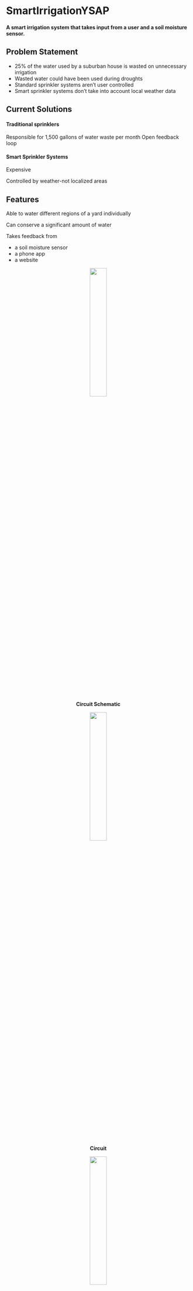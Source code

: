 # SmartIrrigationYSAP
#### A smart irrigation system that takes input from a user and a soil moisture sensor.
## Problem Statement
* 25% of the water used by a suburban house is wasted on unnecessary irrigation
* Wasted water could have been used during droughts
* Standard sprinkler systems aren’t user controlled
* Smart sprinkler systems don’t take into account local weather data
## Current Solutions
#### Traditional sprinklers
Responsible for 1,500 gallons of water waste per month
Open feedback loop
#### Smart Sprinkler Systems
Expensive

Controlled by weather-not localized areas
## Features
Able to water different regions of a yard individually

Can conserve a significant amount of water

Takes feedback from

* a soil moisture sensor
* a phone app
* a website

<p align="center">
<img src ="https://github.com/stressmaniac/SmartIrrigationYSAP/blob/master/Pictures/schematic.PNG?raw=true" width="30%" height="30%"/>
<p/> 
<p align="center"><b>Circuit Schematic<b/><p/> 
<p align="center"><img src ="https://github.com/stressmaniac/SmartIrrigationYSAP/blob/master/Pictures/circuit.PNG?raw=true" width="30%" height="30%"/>
<p/> 
<p align="center"><b>Circuit<p/><b/>
<p align="center">
<img src ="https://github.com/stressmaniac/SmartIrrigationYSAP/blob/master/Pictures/Phone%20UI.PNG?raw=true" width="30%" height="30%"/>
<p/> 
<p align="center"><b>IPhone App<p/> <b/>
<p align="center"><img src ="https://github.com/stressmaniac/SmartIrrigationYSAP/blob/master/Pictures/WebUI.PNG?raw=true" width="30%" height="30%"/>
<p/> 
<p align="center"><b>Web User Interface<p/><b/>
<p align="center"><img src ="https://github.com/stressmaniac/SmartIrrigationYSAP/blob/master/Pictures/Final.PNG?raw=true" width="30%" height="30%"/>
<p/> 
<p align="center"><b>First Prototype<p/><b/>
